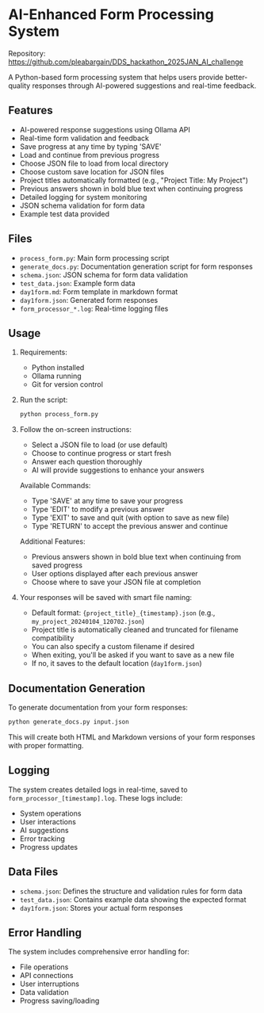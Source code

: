 # AI-Enhanced Form Processing System

Repository: https://github.com/pleabargain/DDS_hackathon_2025JAN_AI_challenge

A Python-based form processing system that helps users provide better-quality responses through AI-powered suggestions and real-time feedback.

## Features

- AI-powered response suggestions using Ollama API
- Real-time form validation and feedback
- Save progress at any time by typing 'SAVE'
- Load and continue from previous progress
- Choose JSON file to load from local directory
- Choose custom save location for JSON files
- Project titles automatically formatted (e.g., "Project Title: My Project")
- Previous answers shown in bold blue text when continuing progress
- Detailed logging for system monitoring
- JSON schema validation for form data
- Example test data provided

## Files

- `process_form.py`: Main form processing script
- `generate_docs.py`: Documentation generation script for form responses
- `schema.json`: JSON schema for form data validation
- `test_data.json`: Example form data
- `day1form.md`: Form template in markdown format
- `day1form.json`: Generated form responses
- `form_processor_*.log`: Real-time logging files

## Usage

1. Requirements:
   - Python installed
   - Ollama running
   - Git for version control
2. Run the script:
   ```bash
   python process_form.py
   ```

3. Follow the on-screen instructions:
   - Select a JSON file to load (or use default)
   - Choose to continue progress or start fresh
   - Answer each question thoroughly
   - AI will provide suggestions to enhance your answers

   Available Commands:
   - Type 'SAVE' at any time to save your progress
   - Type 'EDIT' to modify a previous answer
   - Type 'EXIT' to save and quit (with option to save as new file)
   - Type 'RETURN' to accept the previous answer and continue

   Additional Features:
   - Previous answers shown in bold blue text when continuing from saved progress
   - User options displayed after each previous answer
   - Choose where to save your JSON file at completion

4. Your responses will be saved with smart file naming:
   - Default format: `{project_title}_{timestamp}.json` (e.g., `my_project_20240104_120702.json`)
   - Project title is automatically cleaned and truncated for filename compatibility
   - You can also specify a custom filename if desired
   - When exiting, you'll be asked if you want to save as a new file
   - If no, it saves to the default location (`day1form.json`)

## Documentation Generation

To generate documentation from your form responses:
```bash
python generate_docs.py input.json
```
This will create both HTML and Markdown versions of your form responses with proper formatting.

## Logging

The system creates detailed logs in real-time, saved to `form_processor_[timestamp].log`. These logs include:
- System operations
- User interactions
- AI suggestions
- Error tracking
- Progress updates

## Data Files

- `schema.json`: Defines the structure and validation rules for form data
- `test_data.json`: Contains example data showing the expected format
- `day1form.json`: Stores your actual form responses

## Error Handling

The system includes comprehensive error handling for:
- File operations
- API connections
- User interruptions
- Data validation
- Progress saving/loading
